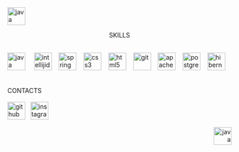 <img src='https://cdn.onlinewebfonts.com/svg/img_380260.png' alt='java' height='40'> 
<p align="center">
  SKILLS
  <br>
  <br>
  
  <img src='https://cdn.jsdelivr.net/npm/simple-icons@3.0.1/icons/java.svg' alt='java' height='40'>    
  <img src='https://cdn.jsdelivr.net/npm/simple-icons@3.0.1/icons/intellijidea.svg' alt='intellijidea' height='40'>   
  <img src='https://cdn.jsdelivr.net/npm/simple-icons@3.0.1/icons/spring.svg' alt='spring' height='40'>   
  <img src='https://cdn.jsdelivr.net/npm/simple-icons@3.0.1/icons/css3.svg' alt='css3' height='40'>   
  <img src='https://cdn.jsdelivr.net/npm/simple-icons@3.0.1/icons/html5.svg' alt='html5' height='40'>   
  <img src='https://cdn.jsdelivr.net/npm/simple-icons@3.0.1/icons/git.svg' alt='git' height='40'>   
  <img src='https://cdn.icon-icons.com/icons2/2107/PNG/512/file_type_maven_icon_130397.png' alt='apachemaven' height='40'>   
  <img src='https://pbs.twimg.com/media/DfqQ5y-XUAIVLu6.png:small' alt='postgresql' height='40'>   
  <img src='https://c.radikal.ru/c41/2012/f3/a73f6ce07279.png' alt='hibernate' height='40'> 
  <br>
  <br>
  <br>
  CONTACTS
  <br>
  <br>
  <a href="https://github.com/Fedoseew"><img src='https://cdn.jsdelivr.net/npm/simple-icons@3.0.1/icons/github.svg' alt='github' height='40'></a>  
  <a href="https://www.instagram.com/al.burno/?igshid=1dgkjk4ks4aev"><img src='https://cdn.jsdelivr.net/npm/simple-icons@3.0.1/icons/instagram.svg' alt='instagram' height='40'></a>
  <br>
</p>
<p align="right"> <img src='https://cdn.onlinewebfonts.com/svg/img_380260.png' alt='java' height='40'>  </p>
